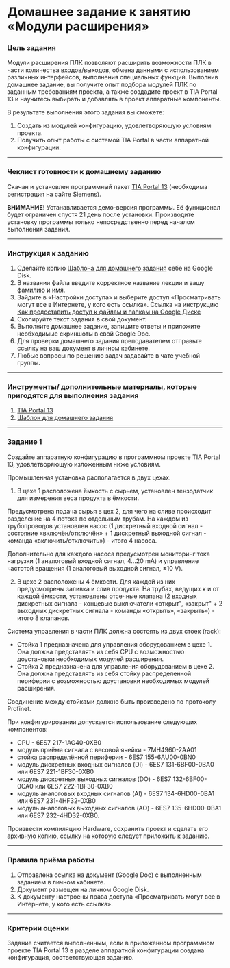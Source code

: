 # Домашнее задание к занятию «Модули расширения»

### Цель задания

Модули расширения ПЛК позволяют расширить возможности ПЛК в части количества входов/выходов, обмена данными с использованием различных интерфейсов, выполнения специальных функций. Выполнив домашнее задание, вы получите опыт подбора модулей ПЛК по заданным требованиям проекта, а также создадите проект в TIA Portal 13 и научитесь выбирать и добавлять в проект аппаратные компоненты.

В результате выполнения этого задания вы сможете:

1. Создать из модулей конфигурацию, удовлетворяющую условиям проекта.
2. Получить опыт работы с системой TIA Portal в части аппаратной конфигурации.

------

### Чеклист готовности к домашнему заданию

Скачан и установлен программный пакет [TIA Portal 13](https://support.industry.siemens.com/cs/document/109745155/simatic-step-7-including-plcsim-v13-sp2-trial-download?dti=0&lc=en-WW) (необходима регистрация на сайте Siemens).
 
 **ВНИМАНИЕ!** Устанавливается демо-версия программы. Её функционал будет ограничен спустя 21 день после установки. Производите установку программы только непосредственно перед началом выполнения задания.

------

### Инструкция к заданию

1. Сделайте копию [Шаблона для домашнего задания](https://docs.google.com/document/d/160tBnjuFcjFOemMoznURI9OQNTR5i9XMYsa5WvEXHlM/edit?usp=sharing) себе на Google Disk.
2. В названии файла введите корректное название лекции и вашу фамилию и имя.
3. Зайдите в «Настройки доступа» и выберите доступ «Просматривать могут все в Интернете, у кого есть ссылка».
 Ссылка на инструкцию [Как предоставить доступ к файлам и папкам на Google Диске](https://support.google.com/docs/answer/2494822?hl=ru&co=GENIE.Platform%3DDesktop)
4. Скопируйте текст задания в свой документ.
5. Выполните домашнее задание, запишите ответы и приложите необходимые скриншоты в свой Google Doc.
6. Для проверки домашнего задания преподавателем отправьте ссылку на ваш документ в личном кабинете.
7. Любые вопросы по решению задач задавайте в чате учебной группы.

------

### Инструменты/ дополнительные материалы, которые пригодятся для выполнения задания

1. [TIA Portal 13](https://support.industry.siemens.com/cs/document/109745155/simatic-step-7-including-plcsim-v13-sp2-trial-download?dti=0&lc=en-WW)
2. [Шаблон для домашнего задания](https://docs.google.com/document/d/160tBnjuFcjFOemMoznURI9OQNTR5i9XMYsa5WvEXHlM/edit?usp=sharing)

------

### Задание 1

Создайте аппаратную конфигурацию в программном проекте TIA Portal 13, удовлетворяющую изложенным ниже условиям.

Промышленная установка располагается в двух цехах.

1. В цехе 1 расположена ёмкость с сырьем, установлен тензодатчик для измерения веса продукта в ёмкости.

Предусмотрена подача сырья в цех 2, для чего на сливе происходит разделение на 4 потока по отдельным трубам. На каждом из трубопроводов установлен насос (1 дискретный входной сигнал - состояние «включён/отключён» + 1 дискретный выходной сигнал - команда «включить/отключить») - итого 4 насоса.

Дополнительно для каждого насоса предусмотрен мониторинг тока нагрузки (1 аналоговый входной сигнал, 4...20 mA) и управление частотой вращения (1 аналоговый выходной сигнал, ±10 V).

2. В цехе 2 расположены 4 ёмкости. Для каждой из них предусмотрены заливка и слив продукта. На трубах, ведущих к и от каждой ёмкости, установлены отсечные клапана (2 входных дискретных сигнала - концевые выключатели «открыт", «закрыт" + 2 выходных дискретных сигнала - команды «открыть», «закрыть») - итого 8 клапанов.

Система управления в части ПЛК должна состоять из двух стоек (rack):
- Стойка 1 предназначена для управления оборудованием в цехе 1. Она должна представлять из себя CPU с возможностью доустановки необходимых модулей расширения.
- Стойка 2 предназначена для управления оборудованием в цехе 2. Она должна представлять из себя стойку распределенной периферии с возможностью доустановки необходимых модулей расширения.

Соединение между стойками должно быть произведено по протоколу Profinet. 

При конфигурировании допускается использование следующих компонентов:
- CPU - 6ES7 217-1AG40-0XB0
- модуль приёма сигнала с весовой ячейки - 7MH4960-2AA01
- стойка распределённой периферии - 6ES7 155-6AU00-0BN0
- модуль дискретных входных сигналов (DI) - 6ES7 131-6BF00-0BA0 или 6ES7 221-1BF30-0XB0
- модуль дискретных выходных сигналов (DO) - 6ES7 132-6BF00-0CA0 или 6ES7 222-1BF30-0XB0
- модуль аналоговых входных сигналов (AI) - 6ES7 134-6HD00-0BA1 или 6ES7 231-4HF32-0XB0
- модуль аналоговых выходных сигналов (AO) - 6ES7 135-6HD00-0BA1 или 6ES7 232-4HD32-0XB0.

Произвести компиляцию Hardware, сохранить проект и сделать его архивную копию, ссылку на которую следует приложить к заданию.

------

### Правила приёма работы

1. Отправлена ссылка на документ (Google Doc) с выполненным заданием в личном кабинете.
2. Документ размещен на личном Google Disk.
3. К документу настроены права доступа «Просматривать могут все в Интернете, у кого есть ссылка».

------

### Критерии оценки

Задание считается выполненным, если в приложенном программном проекте TIA Portal 13 в разделе аппаратной конфигурации создана конфигурация, соответствующая заданию.
